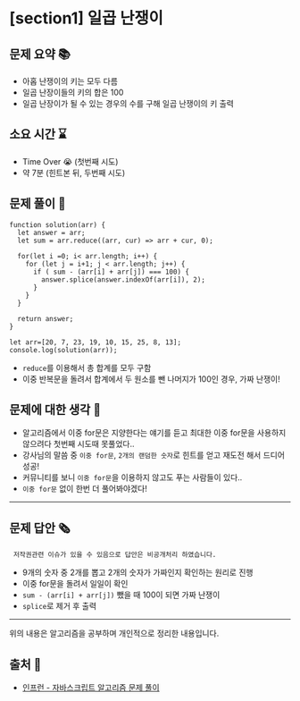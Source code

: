 # [section1] 일곱 난쟁이
## 문제 요약 📚
- 아홉 난쟁이의 키는 모두 다름
- 일곱 난장이들의 키의 합은 100
- 일곱 난장이가 될 수 있는 경우의 수를 구해 일곱 난쟁이의 키 출력

## 소요 시간 ⌛️
- Time Over 😭 (첫번째 시도)
- 약 7분 (힌트본 뒤, 두번째 시도)

## 문제 풀이 📝
```
function solution(arr) {
  let answer = arr;
  let sum = arr.reduce((arr, cur) => arr + cur, 0);

  for(let i =0; i< arr.length; i++) {
    for (let j = i+1; j < arr.length; j++) {
      if ( sum - (arr[i] + arr[j]) === 100) {
        answer.splice(answer.indexOf(arr[i]), 2);
      }
    }
  }

  return answer;
}

let arr=[20, 7, 23, 19, 10, 15, 25, 8, 13];
console.log(solution(arr));
```
- `reduce`를 이용해서 총 합계를 모두 구함
- 이중 반복문을 돌려서 합계에서 두 원소를 뺀 나머지가 100인 경우, 가짜 난쟁이!

## 문제에 대한 생각 🧐
- 알고리즘에서 이중 for문은 지양한다는 얘기를 듣고 최대한 이중 for문을 사용하지 않으려다 첫번째 시도때 못풀었다..
- 강사님의 말씀 중 `이중 for문`, `2개의 랜덤한 숫자`로 힌트를 얻고 재도전 해서 드디어 성공!
- 커뮤니티를 보니 `이중 for문`을 이용하지 않고도 푸는 사람들이 있다..
- `이중 for문` 없이 한번 더 풀어봐야겠다!

- - -
## 문제 답안 🗞
```
 저작권관련 이슈가 있을 수 있음으로 답안은 비공개처리 하였습니다.
```
- 9개의 숫자 중 2개를 뽑고 2개의 숫자가 가짜인지 확인하는 원리로 진행
- 이중 for문을 돌려서 일일이 확인
- `sum - (arr[i] + arr[j])` 뺐을 때 100이 되면 가짜 난쟁이
- `splice`로 제거 후 출력

- - -
위의 내용은 알고리즘을 공부하며 개인적으로 정리한 내용입니다.
## 출처 📝
- [인프런 - 자바스크립트 알고리즘 문제 풀이](https://www.inflearn.com/course/%EC%9E%90%EB%B0%94%EC%8A%A4%ED%81%AC%EB%A6%BD%ED%8A%B8-%EC%95%8C%EA%B3%A0%EB%A6%AC%EC%A6%98-%EB%AC%B8%EC%A0%9C%ED%92%80%EC%9D%B4/dashboard)